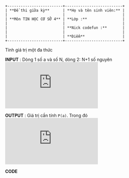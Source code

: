 ```
+-------------------------+--------------------------+
| **Đề thi giữa kỳ**      | **Họ và tên sinh viên:** |
|                         |                          |
| **Môn TIN HỌC CƠ SỞ 4** | **Lớp :**                |
|                         |                          |
|                         | **Nick codefun :**       |
|                         |                          |
|                         | **Điểm**                 |
+-------------------------+--------------------------+
```

Tính giá trị một đa thức

**INPUT** : Dòng 1 số a và số N, dòng 2: N+1 số nguyên ![a~0~, a~1~, a~2~,
...., a~N~](http://www.sciweavers.org/tex2img.php?eq=a%7E0%7E%2C%20a%7E1%7E%2C%20a%7E2%7E%2C....%2C%20a%7EN%7E&bc=White&fc=Black&im=jpg&fs=12&ff=arev&edit=0)

**OUTPUT** : Giá trị cần tính `P(a)`. Trong đó ![P(x) = a~0~ + a~1~x +
a~2~x^2^ + .... + a~N~x^N^](http://www.sciweavers.org/tex2img.php?eq=P%28x%29%20%3D%20a%7E0%7E%20%2B%20a%7E1%7Ex%20%2Ba%7E2%7Ex%5E2%5E%20%2B%20....%20%2B%20a%7EN%7Ex%5EN%5E&bc=White&fc=Black&im=jpg&fs=12&ff=arev&edit=0)

**CODE**
